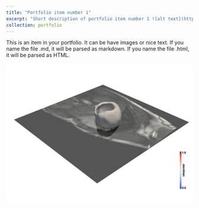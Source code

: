 ```yaml
---
title: "Portfolio item number 1"
excerpt: "Short description of portfolio item number 1 ![alt text](https://github.com/parratia/parratia.github.io/blob/master/images/warpPINN.gif)"
collection: portfolio
---
```


This is an item in your portfolio. It can be have images or nice text. If you name the file .md, it will be parsed as markdown. If you name the file .html, it will be parsed as HTML. 

![alt text](https://github.com/parratia/parratia.github.io/blob/master/images/warpPINN.gif)
